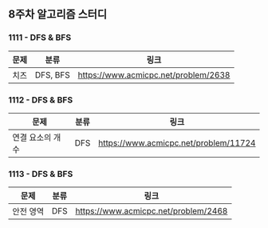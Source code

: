 ## 8주차 알고리즘 스터디  


### 1111 - DFS & BFS 

|문제|분류|링크|
|---|---|---|
|치즈|DFS, BFS|https://www.acmicpc.net/problem/2638|

### 1112 - DFS & BFS 

|문제|분류|링크|
|---|---|---|
|연결 요소의 개수|DFS|https://www.acmicpc.net/problem/11724|

### 1113 - DFS & BFS 

|문제|분류|링크|
|---|---|---|
|안전 영역|DFS|https://www.acmicpc.net/problem/2468|